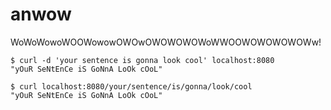 # anwow

WoWoWowoWOOWowowOWOwOWOWOWOWoWWOOWOWOWOWOWw!

```
$ curl -d 'your sentence is gonna look cool' localhost:8080
"yOuR SeNtEnCe iS GoNnA LoOk cOoL"
```

```
$ curl localhost:8080/your/sentence/is/gonna/look/cool
"yOuR SeNtEnCe iS GoNnA LoOk cOoL"
```